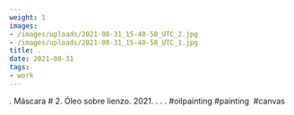 ```yaml
---
weight: 1
images:
- /images/uploads/2021-08-31_15-40-58_UTC_2.jpg
- /images/uploads/2021-08-31_15-40-58_UTC_1.jpg
title: .
date: 2021-08-31
tags:
- work
---
```


.
Máscara # 2.
Óleo sobre lienzo.
2021.
.
.
.
#oilpainting #painting  #canvas
